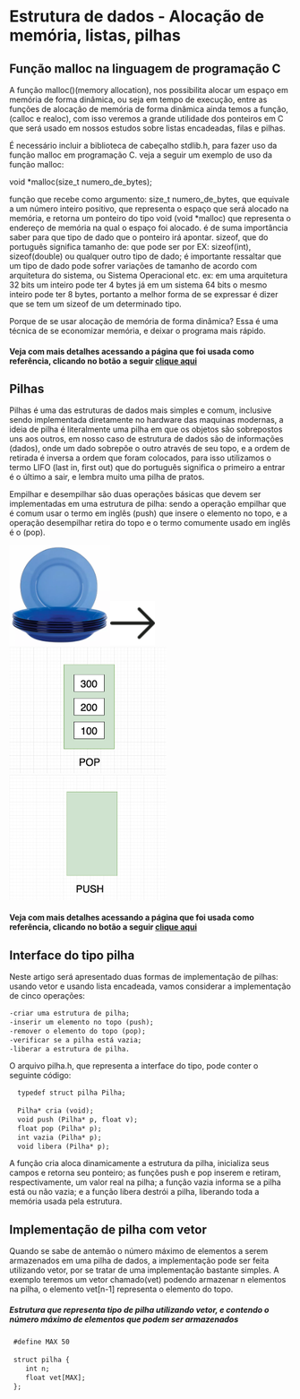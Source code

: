 # Estrutura de dados - Alocação de memória, listas, pilhas

## Função malloc na linguagem de programação C

 A função malloc()(memory allocation), nos possibilita alocar um espaço em memória de forma dinâmica, ou seja em tempo de execução, entre as funções de alocação de memória de forma dinâmica ainda temos a função, (calloc e realoc), com isso veremos a grande utilidade dos ponteiros em C que será usado em nossos estudos sobre listas encadeadas, filas e pilhas.

 É necessário incluir a biblioteca de cabeçalho stdlib.h, para fazer uso da função malloc em programação C. veja a seguir um exemplo de uso da função malloc:
 
 void *malloc(size_t numero_de_bytes);
 
função que recebe como argumento: size_t numero_de_bytes, que equivale a um número inteiro positivo, que representa o espaço que será alocado na memória, e retorna um ponteiro do tipo void (void *malloc) que representa o endereço de memória na qual o espaço foi alocado. é de suma importância saber para que tipo de dado que o ponteiro irá apontar.
sizeof, que do português significa tamanho de: que pode ser por EX: sizeof(int), sizeof(double) ou qualquer outro tipo de dado; é importante ressaltar que um tipo de dado pode sofrer variações de tamanho de acordo com arquitetura do sistema, ou Sistema Operacional etc.
ex: em uma arquitetura 32 bits um inteiro pode ter 4 bytes já em um sistema 64 bits o mesmo inteiro pode ter 8 bytes, portanto a melhor forma de se expressar é dizer que se tem um sizeof de um determinado tipo. 

Porque de se usar alocação de memória de forma dinâmica? Essa é uma técnica de se economizar memória, e deixar o programa mais rápido.

#### Veja com mais detalhes acessando a página que foi usada como referência, clicando no botão a seguir [clique aqui]( https://www.cprogressivo.net/2013/04/Como-usar-a-funcao-malloc-para-alocar-memoria-em-linguagem-C.html)

## Pilhas

 Pilhas é uma das estruturas de dados mais simples e comum, inclusive sendo implementada diretamente no hardware das maquinas modernas, a ideia de pilha é literalmente uma pilha em que os objetos são sobrepostos uns aos outros, em nosso caso de estrutura de dados são de informações (dados), onde um dado sobrepõe o outro através de seu topo, e a ordem de retirada é inversa a ordem que foram colocados, para isso utilizamos o termo LIFO (last in, first out) que do português significa o primeiro a entrar é o último a sair,  e lembra muito uma pilha de pratos.

 Empilhar e desempilhar são duas operações básicas que devem ser implementadas em uma estrutura de pilha: sendo a operação empilhar que é comum usar o termo em inglês (push)  que insere o elemento no topo, e a operação desempilhar retira do topo e o termo comumente usado em inglês é o (pop).
 
<img src='https://raw.githubusercontent.com/ezioalvesfreire/ListaEmC-/master/638586109_prato_de_prity1.png.png' width='180'><img src='https://github.com/ezioalvesfreire/ListaEmC-/blob/master/seta.svg' width='80'><img src='https://github.com/ezioalvesfreire/ListaEmC-/blob/master/stack-pop.gif' width='280'><img src='https://github.com/ezioalvesfreire/ListaEmC-/blob/master/stack-push.gif' width='280'>
 
 #### Veja com mais detalhes acessando a página que foi usada como referência, clicando no botão a seguir [clique aqui](http://www.ic.uff.br/~cbraga/ed/apostila/ed11-pilhas.pdf)
 
 ## Interface do tipo pilha
 
 Neste artigo será apresentado duas formas de implementação de pilhas: usando vetor e usando lista encadeada, vamos considerar a implementação de cinco operações:
 
    -criar uma estrutura de pilha;
    -inserir um elemento no topo (push);
    -remover o elemento do topo (pop);
    -verificar se a pilha está vazia;
    -liberar a estrutura de pilha.

 O arquivo pilha.h, que representa a interface do tipo, pode conter o seguinte código:

      typedef struct pilha Pilha;
      
      Pilha* cria (void);
      void push (Pilha* p, float v);
      float pop (Pilha* p);
      int vazia (Pilha* p);
      void libera (Pilha* p);
      
A função cria aloca dinamicamente a estrutura da pilha, inicializa seus campos e
retorna seu ponteiro; as funções push e pop inserem e retiram, respectivamente, um
valor real na pilha; a função vazia informa se a pilha está ou não vazia; e a função
libera destrói a pilha, liberando toda a memória usada pela estrutura.

## Implementação de pilha com vetor

 Quando se sabe de antemão o número máximo de elementos a serem armazenados em uma pilha de dados, a implementação pode ser feita utilizando vetor, por se tratar de uma implementação bastante simples.
 A exemplo teremos um vetor chamado(vet) podendo armazenar n elementos na pilha, o elemento vet[n-1] representa o elemento do topo.
 
 ##### Estrutura que representa tipo de pilha utilizando vetor, e contendo o número máximo de elementos que podem ser armazenados
     #define MAX 50
     
     struct pilha {
        int n;
        float vet[MAX];
     };


